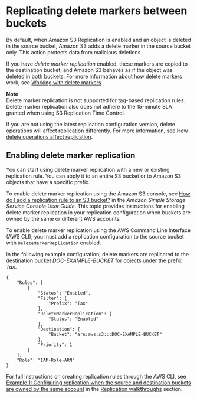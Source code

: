 # Replicating delete markers between buckets<a name="delete-marker-replication"></a>

By default, when Amazon S3 Replication is enabled and an object is deleted in the source bucket, Amazon S3 adds a delete marker in the source bucket only\. This action protects data from malicious deletions\. 

If you have *delete marker replication* enabled, these markers are copied to the destination bucket, and Amazon S3 behaves as if the object was deleted in both buckets\. For more information about how delete markers work, see [Working with delete markers](https://docs.aws.amazon.com/AmazonS3/latest/dev/DeleteMarker.html)\.

**Note**  
Delete marker replication is not supported for tag\-based replication rules\. Delete marker replication also does not adhere to the 15\-minute SLA granted when using S3 Replication Time Control\.

If you are not using the latest replication configuration version, delete operations will affect replication differently\. For more information, see [How delete operations affect replication](https://docs.aws.amazon.com/AmazonS3/latest/dev/Replication.html#replication-delete-op)\.

## Enabling delete marker replication<a name="enabling-delete-marker-replication"></a>

You can start using delete marker replication with a new or existing replication rule\. You can apply it to an entire S3 bucket or to Amazon S3 objects that have a specific prefix\.

To enable delete marker replication using the Amazon S3 console, see [How do I add a replication rule to an S3 bucket?](https://docs.aws.amazon.com/AmazonS3/latest/user-guide/enable-replication.html) in the *Amazon Simple Storage Service Console User Guide*\. This topic provides instructions for enabling delete marker replication in your replication configuration when buckets are owned by the same or different AWS accounts\.

To enable delete marker replication using the AWS Command Line Interface \(AWS CLI\), you must add a replication configuration to the source bucket with `DeleteMarkerReplication` enabled\. 

In the following example configuration, delete markers are replicated to the destination bucket *DOC\-EXAMPLE\-BUCKET* for objects under the prefix *Tax*\.

```
{
    "Rules": [
        {
            "Status": "Enabled",
            "Filter": {
                "Prefix": "Tax"
            },
            "DeleteMarkerReplication": {
                "Status": "Enabled"
            },
            "Destination": {
                "Bucket": "arn:aws:s3:::DOC-EXAMPLE-BUCKET"
            },
            "Priority": 1
        }
    ],
    "Role": "IAM-Role-ARN"
}
```

For full instructions on creating replication rules through the AWS CLI, see [Example 1: Configuring replication when the source and destination buckets are owned by the same account](https://docs.aws.amazon.com/AmazonS3/latest/dev/replication-walkthrough1.html) in the [Replication walkthroughs](https://docs.aws.amazon.com/AmazonS3/latest/dev/replication-example-walkthroughs.html) section\.